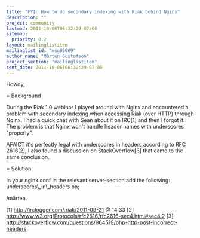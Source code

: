 ```yaml
---
title: "FYI: How to do secondary indexing with Riak behind Nginx"
description: ""
project: community
lastmod: 2011-10-06T06:32:29-07:00
sitemap:
  priority: 0.2
layout: mailinglistitem
mailinglist_id: "msg05069"
author_name: "Mårten Gustafson"
project_section: "mailinglistitem"
sent_date: 2011-10-06T06:32:29-07:00
---
```



Howdy,

= Background

During the Riak 1.0 webinar I played around with Nginx and encountered
a problem with secondary indexing when accessing Riak (over HTTP)
through Nginx. I had a quick chat with Sean about it on IRC[1] and
then I forgot it. The problem is that Nginx won't handle header names
with underscores "properly".

AFAICT it's perfectly legal with underscores in headers according to
RFC 2616[2], I also found a discussion on StackOverflow[3] that came
to the same conclusion.


= Solution

In your nginx.conf in the relevant server-section add the following:
underscores\\_in\\_headers on;

/mårten.

[1] http://irclogger.com/.riak/2011-09-21 @ 14:33
[2] http://www.w3.org/Protocols/rfc2616/rfc2616-sec4.html#sec4.2
[3] http://stackoverflow.com/questions/964519/php-http-post-incorrect-headers

